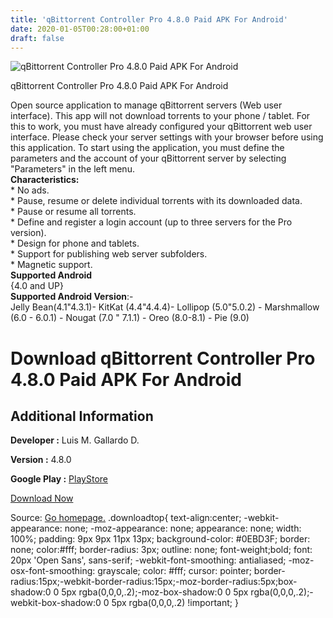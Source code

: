 ```yaml
---
title: 'qBittorrent Controller Pro 4.8.0 Paid APK For Android'
date: 2020-01-05T00:28:00+01:00
draft: false
---
```


![qBittorrent Controller Pro 4.8.0 Paid APK For Android](https://i2.wp.com/apkhome.net/wp-content/uploads/2020/01/qBittorrent-Controller-Pro-4.8.0-Paid.png "qBittorrent Controller Pro 4.8.0 Paid APK For Android")

  

qBittorrent Controller Pro 4.8.0 Paid APK For Android

Open source application to manage qBittorrent servers (Web user interface). This app will not download torrents to your phone / tablet. For this to work, you must have already configured your qBittorrent web user interface. Please check your server settings with your browser before using this application. To start using the application, you must define the parameters and the account of your qBittorrent server by selecting "Parameters" in the left menu.  
**Characteristics:**  
\* No ads.  
\* Pause, resume or delete individual torrents with its downloaded data.  
\* Pause or resume all torrents.  
\* Define and register a login account (up to three servers for the Pro version).  
\* Design for phone and tablets.  
\* Support for publishing web server subfolders.  
\* Magnetic support.  
**Supported Android**  
{4.0 and UP}  
**Supported Android Version**:-  
Jelly Bean(4.1"4.3.1)- KitKat (4.4"4.4.4)- Lollipop (5.0"5.0.2) - Marshmallow (6.0 - 6.0.1) - Nougat (7.0 " 7.1.1) - Oreo (8.0-8.1) - Pie (9.0)

Download qBittorrent Controller Pro 4.8.0 Paid APK For Android
==============================================================

Additional Information
----------------------

**Developer :** Luis M. Gallardo D.

**Version :** 4.8.0

**Google Play :** [PlayStore](https://play.google.com/store/apps/details?id=com.lgallardo.qbittorrentclientpro)

  

[Download Now](https://store4app.co/post/qbittorrent-controller-pro-4-8-0-paid-apk-for-android_1578161750)

  
Source: [Go homepage.](https://store4app.co/post/qbittorrent-controller-pro-4-8-0-paid-apk-for-android_1578161750) .downloadtop{ text-align:center; -webkit-appearance: none; -moz-appearance: none; appearance: none; width: 100%; padding: 9px 9px 11px 13px; background-color: #0EBD3F; border: none; color:#fff; border-radius: 3px; outline: none; font-weight;bold; font: 20px 'Open Sans', sans-serif; -webkit-font-smoothing: antialiased; -moz-osx-font-smoothing: grayscale; color: #fff; cursor: pointer; border-radius:15px;-webkit-border-radius:15px;-moz-border-radius:5px;box-shadow:0 0 5px rgba(0,0,0,.2);-moz-box-shadow:0 0 5px rgba(0,0,0,.2);-webkit-box-shadow:0 0 5px rgba(0,0,0,.2) !important; }